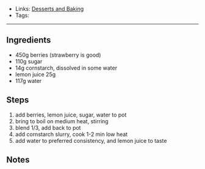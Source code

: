 - Links: [Desserts and Baking](Desserts%20and%20Baking/Desserts%20and%20Baking.md)
- Tags: 

---

## Ingredients
- 450g berries (strawberry is good)
- 110g sugar
- 14g cornstarch, dissolved in some water
- lemon juice 25g
- 117g water

## Steps
1. add berries, lemon juice, sugar, water to pot
2. bring to boil on medium heat, stirring
3. blend 1/3, add back to pot
4. add cornstarch slurry, cook 1-2 min low heat
5. add water to preferred consistency, and lemon juice to taste

## Notes
